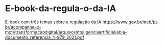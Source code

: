 # E-book-da-regula-o-da-IA
E-book com três temas sobre a regulação da IA
https://www.gov.br/mcti/pt-br/acompanhe-o-mcti/transformacaodigital/arquivosinteligenciaartificial/ebia-documento_referencia_4-979_2021.pdf
